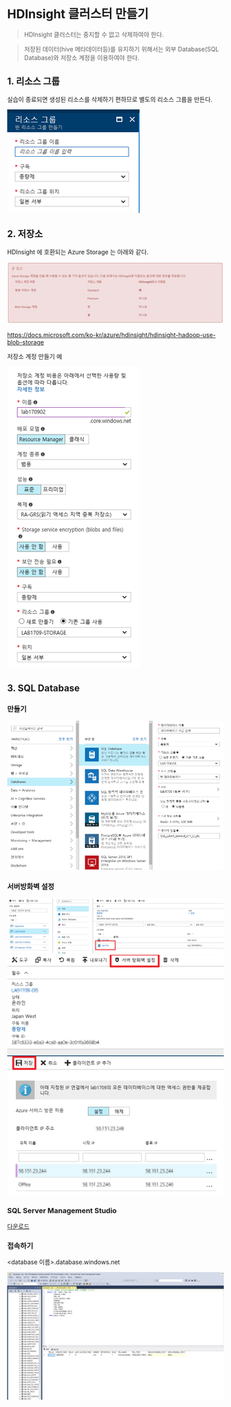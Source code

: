 # HDInsight 클러스터 만들기

> HDInsight 클러스터는 중지할 수 없고 삭제하여야 한다.

> 저장된 데이터(hive 메타데이터등)를 유지하기 위해서는 외부 Database(SQL Database)와 저장소 계정을 이용하여야 한다.

## 1. 리소스 그룹

실습이 종료되면 생성된 리소스를 삭제하기 편하므로 별도의 리소스 그룹을 만든다.

![](images/111.png)

## 2. 저장소

HDInsight 에 호환되는 Azure Storage 는 아래와 같다.

![](images/109.png)

https://docs.microsoft.com/ko-kr/azure/hdinsight/hdinsight-hadoop-use-blob-storage

저장소 계정 만들기 예

![](images/110.png)

## 3. SQL Database

### 만들기

![](images/112.png)

### 서버방화벽 설정

![](images/113.png)
![](images/114.png)
![](images/115.png)

### SQL Server Management Studio

[다운로드](https://docs.microsoft.com/ko-kr/sql/ssms/download-sql-server-management-studio-ssms)

### 접속하기

<database 이름>.database.windows.net

![](images/116.png)